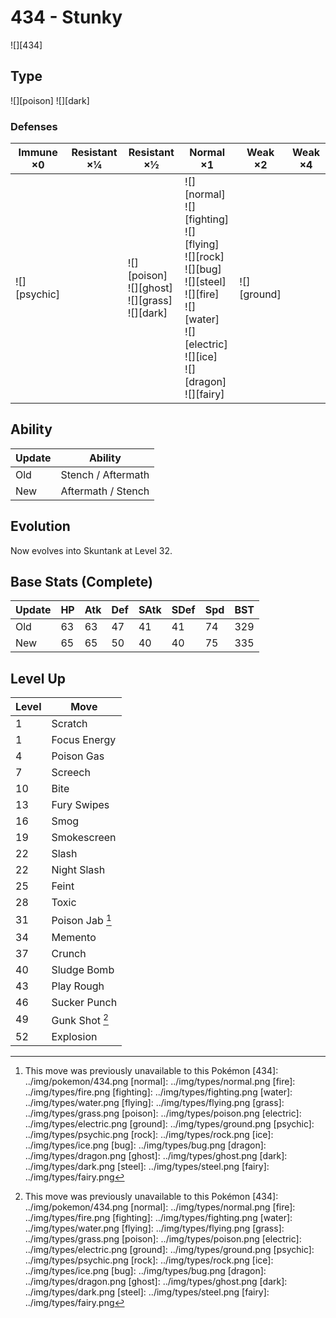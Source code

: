 # 434 - Stunky
![][434]

## Type

![][poison]  ![][dark]

### Defenses

Immune ×0        | Resistant ×¼ | Resistant ×½                                             | Normal ×1                                                                                                                                                                   | Weak ×2         | Weak ×4
---              | ---          | ---                                                      | ---                                                                                                                                                                         | ---             | ---
![][psychic]<br> | &nbsp;       | ![][poison]<br>![][ghost]<br>![][grass]<br>![][dark]<br> | ![][normal]<br>![][fighting]<br>![][flying]<br>![][rock]<br>![][bug]<br>![][steel]<br>![][fire]<br>![][water]<br>![][electric]<br>![][ice]<br>![][dragon]<br>![][fairy]<br> | ![][ground]<br> | &nbsp;

## Ability

Update | Ability
---    | ---
Old    | Stench / Aftermath
New    | Aftermath / Stench

## Evolution
Now evolves into Skuntank at Level 32.

## Base Stats (Complete)

Update | HP  | Atk | Def | SAtk | SDef | Spd | BST
---    | --- | --- | --- | ---  | ---  | --- | ---
Old    | 63  | 63  | 47  | 41   | 41   | 74  | 329
New    | 65  | 65  | 50  | 40   | 40   | 75  | 335

## Level Up

Level | Move
---   | ---
1     | Scratch
1     | Focus Energy
4     | Poison Gas
7     | Screech
10    | Bite
13    | Fury Swipes
16    | Smog
19    | Smokescreen
22    | Slash
22    | Night Slash
25    | Feint
28    | Toxic
31    | Poison Jab [^1]
34    | Memento
37    | Crunch
40    | Sludge Bomb
43    | Play Rough
46    | Sucker Punch
49    | Gunk Shot [^1]
52    | Explosion

[^1]: This move was previously unavailable to this Pokémon
[434]: ../img/pokemon/434.png
[normal]: ../img/types/normal.png
[fire]: ../img/types/fire.png
[fighting]: ../img/types/fighting.png
[water]: ../img/types/water.png
[flying]: ../img/types/flying.png
[grass]: ../img/types/grass.png
[poison]: ../img/types/poison.png
[electric]: ../img/types/electric.png
[ground]: ../img/types/ground.png
[psychic]: ../img/types/psychic.png
[rock]: ../img/types/rock.png
[ice]: ../img/types/ice.png
[bug]: ../img/types/bug.png
[dragon]: ../img/types/dragon.png
[ghost]: ../img/types/ghost.png
[dark]: ../img/types/dark.png
[steel]: ../img/types/steel.png
[fairy]: ../img/types/fairy.png
